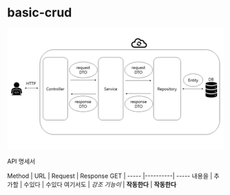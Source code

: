 # basic-crud

![Use Case.png](Use%20Case.png)

API 명세서

Method | URL | Request  | Response
GET | ----- |----------| -----
내용을 | 추가할 | 수있다      | 수있다
여기서도 | *강조 기능이* | **작동한다** | **작동한다**